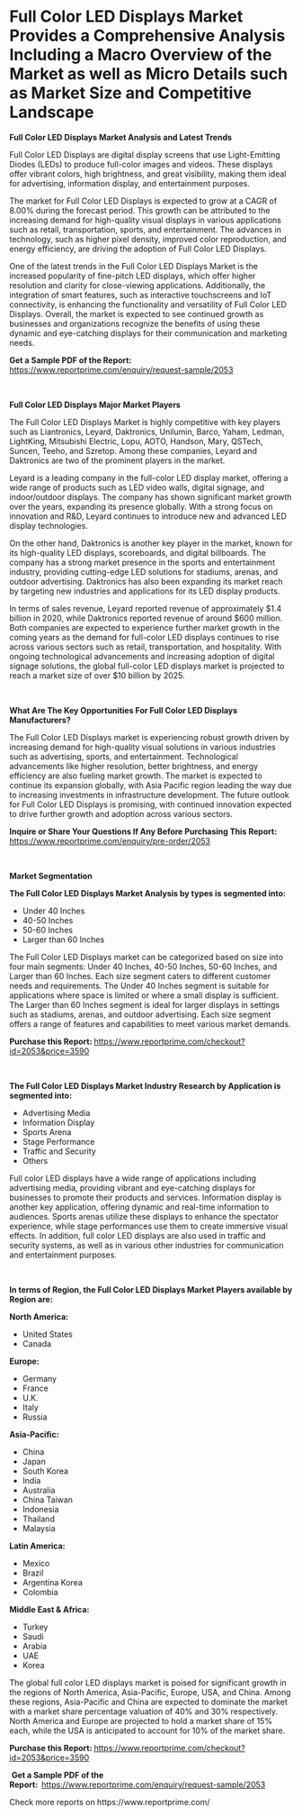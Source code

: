 <p><h1>Full Color LED Displays Market Provides a Comprehensive Analysis Including a Macro Overview of the Market as well as Micro Details such as Market Size and Competitive Landscape</h1></p><p><strong>Full Color LED Displays Market Analysis and Latest Trends</strong></p>
<p><p>Full Color LED Displays are digital display screens that use Light-Emitting Diodes (LEDs) to produce full-color images and videos. These displays offer vibrant colors, high brightness, and great visibility, making them ideal for advertising, information display, and entertainment purposes. </p><p>The market for Full Color LED Displays is expected to grow at a CAGR of 8.00% during the forecast period. This growth can be attributed to the increasing demand for high-quality visual displays in various applications such as retail, transportation, sports, and entertainment. The advances in technology, such as higher pixel density, improved color reproduction, and energy efficiency, are driving the adoption of Full Color LED Displays.</p><p>One of the latest trends in the Full Color LED Displays Market is the increased popularity of fine-pitch LED displays, which offer higher resolution and clarity for close-viewing applications. Additionally, the integration of smart features, such as interactive touchscreens and IoT connectivity, is enhancing the functionality and versatility of Full Color LED Displays. Overall, the market is expected to see continued growth as businesses and organizations recognize the benefits of using these dynamic and eye-catching displays for their communication and marketing needs.</p></p>
<p><strong>Get a Sample PDF of the Report:&nbsp;</strong> <a href="https://www.reportprime.com/enquiry/request-sample/2053">https://www.reportprime.com/enquiry/request-sample/2053</a></p>
<p>&nbsp;</p>
<p><strong>Full Color LED Displays Major Market Players</strong></p>
<p><p>The Full Color LED Displays Market is highly competitive with key players such as Liantronics, Leyard, Daktronics, Unilumin, Barco, Yaham, Ledman, LightKing, Mitsubishi Electric, Lopu, AOTO, Handson, Mary, QSTech, Suncen, Teeho, and Szretop. Among these companies, Leyard and Daktronics are two of the prominent players in the market.</p><p>Leyard is a leading company in the full-color LED display market, offering a wide range of products such as LED video walls, digital signage, and indoor/outdoor displays. The company has shown significant market growth over the years, expanding its presence globally. With a strong focus on innovation and R&D, Leyard continues to introduce new and advanced LED display technologies.</p><p>On the other hand, Daktronics is another key player in the market, known for its high-quality LED displays, scoreboards, and digital billboards. The company has a strong market presence in the sports and entertainment industry, providing cutting-edge LED solutions for stadiums, arenas, and outdoor advertising. Daktronics has also been expanding its market reach by targeting new industries and applications for its LED display products.</p><p>In terms of sales revenue, Leyard reported revenue of approximately $1.4 billion in 2020, while Daktronics reported revenue of around $600 million. Both companies are expected to experience further market growth in the coming years as the demand for full-color LED displays continues to rise across various sectors such as retail, transportation, and hospitality. With ongoing technological advancements and increasing adoption of digital signage solutions, the global full-color LED displays market is projected to reach a market size of over $10 billion by 2025.</p></p>
<p>&nbsp;</p>
<p><strong>What Are The Key Opportunities For Full Color LED Displays Manufacturers?</strong></p>
<p><p>The Full Color LED Displays market is experiencing robust growth driven by increasing demand for high-quality visual solutions in various industries such as advertising, sports, and entertainment. Technological advancements like higher resolution, better brightness, and energy efficiency are also fueling market growth. The market is expected to continue its expansion globally, with Asia Pacific region leading the way due to increasing investments in infrastructure development. The future outlook for Full Color LED Displays is promising, with continued innovation expected to drive further growth and adoption across various sectors.</p></p>
<p><strong>Inquire or Share Your Questions If Any Before Purchasing This Report:</strong> <a href="https://www.reportprime.com/enquiry/pre-order/2053">https://www.reportprime.com/enquiry/pre-order/2053</a></p>
<p>&nbsp;</p>
<p><strong>Market Segmentation</strong></p>
<p><strong>The Full Color LED Displays Market Analysis by types is segmented into:</strong></p>
<p><ul><li>Under 40 Inches</li><li>40-50 Inches</li><li>50-60 Inches</li><li>Larger than 60 Inches</li></ul></p>
<p><p>The Full Color LED Displays market can be categorized based on size into four main segments: Under 40 Inches, 40-50 Inches, 50-60 Inches, and Larger than 60 Inches. Each size segment caters to different customer needs and requirements. The Under 40 Inches segment is suitable for applications where space is limited or where a small display is sufficient. The Larger than 60 Inches segment is ideal for larger displays in settings such as stadiums, arenas, and outdoor advertising. Each size segment offers a range of features and capabilities to meet various market demands.</p></p>
<p><strong>Purchase this Report:&nbsp;</strong><a href="https://www.reportprime.com/checkout?id=2053&price=3590">https://www.reportprime.com/checkout?id=2053&price=3590</a></p>
<p>&nbsp;</p>
<p><strong>The Full Color LED Displays Market Industry Research by Application is segmented into:</strong></p>
<p><ul><li>Advertising Media</li><li>Information Display</li><li>Sports Arena</li><li>Stage Performance</li><li>Traffic and Security</li><li>Others</li></ul></p>
<p><p>Full color LED displays have a wide range of applications including advertising media, providing vibrant and eye-catching displays for businesses to promote their products and services. Information display is another key application, offering dynamic and real-time information to audiences. Sports arenas utilize these displays to enhance the spectator experience, while stage performances use them to create immersive visual effects. In addition, full color LED displays are also used in traffic and security systems, as well as in various other industries for communication and entertainment purposes.</p></p>
<p>&nbsp;</p>
<p><strong>In terms of Region, the Full Color LED Displays Market Players available by Region are:</strong></p>
<p>
    <p> <strong> North America: </strong>
        <ul>
            <li>United States</li>
            <li>Canada</li>
        </ul>
        </p> 
    <p> <strong> Europe: </strong>
        <ul>
            <li>Germany</li>
            <li>France</li>
            <li>U.K.</li>
            <li>Italy</li>
            <li>Russia</li>
        </ul>
        </p> 
    <p> <strong> Asia-Pacific: </strong>
        <ul>
            <li>China</li>
            <li>Japan</li>
            <li>South Korea</li>
            <li>India</li>
            <li>Australia</li>
            <li>China Taiwan</li>
            <li>Indonesia</li>
            <li>Thailand</li>
            <li>Malaysia</li>
        </ul>
        </p> 
    <p> <strong> Latin America: </strong>
        <ul>
            <li>Mexico</li>
            <li>Brazil</li>
            <li>Argentina Korea</li>
            <li>Colombia</li>
        </ul>
        </p> 
    <p> <strong> Middle East & Africa: </strong>
        <ul>
            <li>Turkey</li>
            <li>Saudi</li>
            <li>Arabia</li>
            <li>UAE</li>
            <li>Korea</li>
        </ul>
    </p>
    </p>
<p><p>The global full color LED displays market is poised for significant growth in the regions of North America, Asia-Pacific, Europe, USA, and China. Among these regions, Asia-Pacific and China are expected to dominate the market with a market share percentage valuation of 40% and 30% respectively. North America and Europe are projected to hold a market share of 15% each, while the USA is anticipated to account for 10% of the market share.</p></p>
<p><strong>Purchase this Report: </strong><a href="https://www.reportprime.com/checkout?id=2053&price=3590">https://www.reportprime.com/checkout?id=2053&price=3590</a></p>
<p>&nbsp;<strong>Get a Sample PDF of the Report:&nbsp;&nbsp;</strong><a href="https://www.reportprime.com/enquiry/request-sample/2053">https://www.reportprime.com/enquiry/request-sample/2053</a></p>
<p><strong></strong></p>
<p>Check more reports on https://www.reportprime.com/</p>